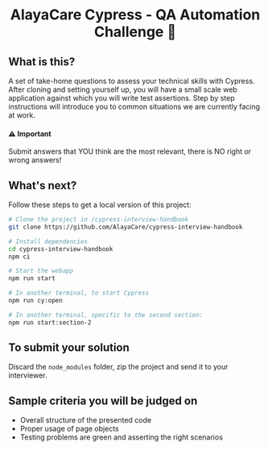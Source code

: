 
<h1 align="center">AlayaCare Cypress - QA Automation Challenge 🚀</h1>


## What is this?
A set of take-home questions to assess your technical skills with Cypress. After cloning and setting yourself up, you
will have a small scale web application against which you will write test assertions. Step by step instructions will introduce
you to common situations we are currently facing at work.  

#### ⚠️ Important 
Submit answers that YOU think are the most relevant, there is NO right or wrong answers!

## What's next?
Follow these steps to get a local version of this project:
```bash
# Clone the project in /cypress-interview-handbook
git clone https://github.com/AlayaCare/cypress-interview-handbook

# Install dependencies
cd cypress-interview-handbook
npm ci

# Start the webapp
npm run start

# In another terminal, to start Cypress
npm run cy:open

# In another terminal, specific to the second section:
npm run start:section-2
```

## To submit your solution
Discard the `node_modules` folder, zip the project and send it to your interviewer.

## Sample criteria you will be judged on
- Overall structure of the presented code
- Proper usage of page objects
- Testing problems are green and asserting the right scenarios
